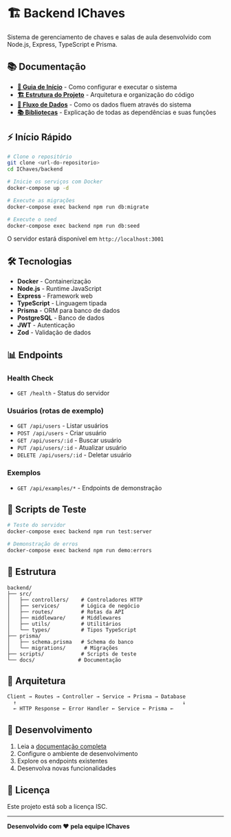 # 🏗️ Backend IChaves

Sistema de gerenciamento de chaves e salas de aula desenvolvido com Node.js, Express, TypeScript e Prisma.

## 📚 Documentação

- **[🚀 Guia de Início](./docs/GETTING_STARTED.md)** - Como configurar e executar o sistema
- **[🏗️ Estrutura do Projeto](./docs/STRUCTURE.md)** - Arquitetura e organização do código
- **[🔄 Fluxo de Dados](./docs/FLOW.md)** - Como os dados fluem através do sistema
- **[📚 Bibliotecas](./docs/LIBRARIES.md)** - Explicação de todas as dependências e suas funções

## ⚡ Início Rápido

```bash
# Clone o repositório
git clone <url-do-repositorio>
cd IChaves/backend

# Inicie os serviços com Docker
docker-compose up -d

# Execute as migrações
docker-compose exec backend npm run db:migrate

# Execute o seed
docker-compose exec backend npm run db:seed
```

O servidor estará disponível em `http://localhost:3001`

## 🛠️ Tecnologias

- **Docker** - Containerização
- **Node.js** - Runtime JavaScript
- **Express** - Framework web
- **TypeScript** - Linguagem tipada
- **Prisma** - ORM para banco de dados
- **PostgreSQL** - Banco de dados
- **JWT** - Autenticação
- **Zod** - Validação de dados

## 📊 Endpoints

### Health Check
- `GET /health` - Status do servidor

### Usuários (rotas de exemplo)
- `GET /api/users` - Listar usuários
- `POST /api/users` - Criar usuário
- `GET /api/users/:id` - Buscar usuário
- `PUT /api/users/:id` - Atualizar usuário
- `DELETE /api/users/:id` - Deletar usuário

### Exemplos
- `GET /api/examples/*` - Endpoints de demonstração

## 🧪 Scripts de Teste

```bash
# Teste do servidor
docker-compose exec backend npm run test:server

# Demonstração de erros
docker-compose exec backend npm run demo:errors
```

## 📁 Estrutura

```
backend/
├── src/
│   ├── controllers/    # Controladores HTTP
│   ├── services/       # Lógica de negócio
│   ├── routes/         # Rotas da API
│   ├── middleware/     # Middlewares
│   ├── utils/          # Utilitários
│   └── types/          # Tipos TypeScript
├── prisma/
│   ├── schema.prisma   # Schema do banco
│   └── migrations/      # Migrações
├── scripts/            # Scripts de teste
└── docs/              # Documentação
```

## 🎯 Arquitetura

```
Client → Routes → Controller → Service → Prisma → Database
  ↑                                                      ↓
  ← HTTP Response ← Error Handler ← Service ← Prisma ←
```

## 🚀 Desenvolvimento

1. Leia a [documentação completa](./docs/)
2. Configure o ambiente de desenvolvimento
3. Explore os endpoints existentes
4. Desenvolva novas funcionalidades

## 📄 Licença

Este projeto está sob a licença ISC.

---

**Desenvolvido com ❤️ pela equipe IChaves**

